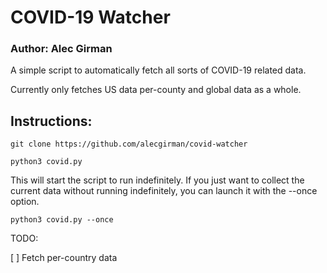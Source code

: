 # COVID-19 Watcher
### Author: Alec Girman

A simple script to automatically fetch all sorts of COVID-19 related data.

Currently only fetches US data per-county and global data as a whole.

## Instructions:

`git clone https://github.com/alecgirman/covid-watcher`

`python3 covid.py`

This will start the script to run indefinitely.  If you just want to collect the current data without running indefinitely, you can launch it with the --once option.

`python3 covid.py --once`


TODO:

[ ] Fetch per-country data
